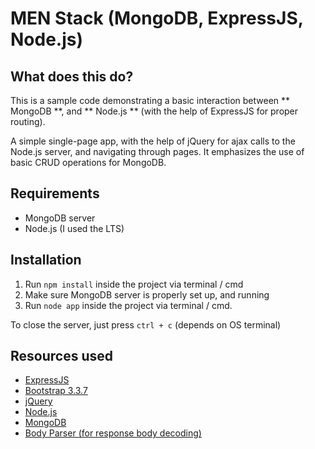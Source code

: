 # MEN Stack (MongoDB, ExpressJS, Node.js)

## What does this do?
This is a sample code demonstrating a basic interaction between ** MongoDB **, and ** Node.js ** (with the help of ExpressJS for proper routing).

A simple single-page app, with the help of jQuery for ajax calls to the Node.js server, and navigating through pages. It emphasizes the use of basic CRUD operations for MongoDB.

## Requirements
* MongoDB server
* Node.js (I used the LTS)

## Installation
1. Run `npm install` inside the project via terminal / cmd
2. Make sure MongoDB server is properly set up, and running
3. Run `node app` inside the project via terminal / cmd.

To close the server, just press `ctrl + c` (depends on OS terminal)


## Resources used
* [ExpressJS](https://expressjs.com/)
* [Bootstrap 3.3.7](https://getbootstrap.com/docs/3.3/)
* [jQuery](http://jquery.com/)
* [Node.js](https://nodejs.org/)
* [MongoDB](https://mongodb.org/)
* [Body Parser (for response body decoding)](https://www.npmjs.com/package/body-parser/)